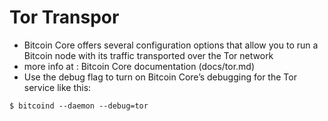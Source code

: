 # Tor Transpor

* Bitcoin Core offers several configuration options that allow you to run a Bitcoin node with its traffic transported over the Tor network
* more info at : Bitcoin Core documentation (docs/tor.md) 
*  Use the debug flag to turn on Bitcoin Core’s debugging for the Tor service like this:

```
$ bitcoind --daemon --debug=tor

```




